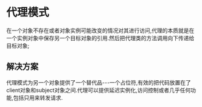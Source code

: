 # 代理模式
在一个对象不存在或者对象实例可能改变的情况对其进行访问,代理的本质就是在一个实例对象中保存另一个目标对象的引用.然后把代理类的方法调用向下传递给目标对象;

## 解决方案
代理模式为另一个对象提供了一个替代品---一个占位符,有效的把代码放置在了client对象和subject对象之间.代理可以提供延迟实例化,访问控制或者几乎任何功能,包括只用来转发请求.